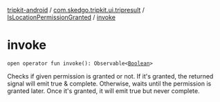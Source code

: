 [tripkit-android](../../index.md) / [com.skedgo.tripkit.ui.tripresult](../index.md) / [IsLocationPermissionGranted](index.md) / [invoke](./invoke.md)

# invoke

`open operator fun invoke(): Observable<`[`Boolean`](https://kotlinlang.org/api/latest/jvm/stdlib/kotlin/-boolean/index.html)`>`

Checks if given permission is granted or not. If it's granted, the returned signal
will emit true &amp; complete. Otherwise, waits until the permission is granted later.
Once it's granted, it will emit true but never complete.

